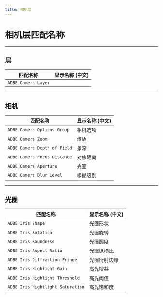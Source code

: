```yaml
---
title: 相机层
---
```

# 相机层匹配名称

---

## 层

|   匹配名称    | 显示名称 (中文) |
| ---- | ------- |
| `ADBE Camera Layer` |   |

---

## 相机

|      匹配名称      | 显示名称 (中文) |
| -------- | ------- |
| `ADBE Camera Options Group`  | 相机选项  |
| `ADBE Camera Zoom`       | 缩放        |
| `ADBE Camera Depth of Field` | 景深  |
| `ADBE Camera Focus Distance` | 对焦距离  |
| `ADBE Camera Aperture`     | 光圈      |
| `ADBE Camera Blur Level`   | 模糊级别    |

---

## 光圈

|       匹配名称       |  显示名称 (中文)  |
| -------- | -------- |
| `ADBE Iris Shape`         | 光圈形状        |
| `ADBE Iris Rotation`        | 光圈旋转       |
| `ADBE Iris Roundness`       | 光圈圆度      |
| `ADBE Iris Aspect Ratio`      | 光圈纵横比     |
| `ADBE Iris Diffraction Fringe`  | 光圈衍射边缘 |
| `ADBE Iris Highlight Gain`    | 高光增益      |
| `ADBE Iris Highlight Threshold`   | 高光阈值   |
| `ADBE Iris Hightlight Saturation` | 高光饱和度  |

